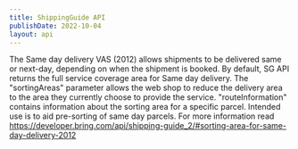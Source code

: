 ```yaml
---
title: ShippingGuide API
publishDate: 2022-10-04
layout: api
---
```


The Same day delivery VAS (2012) allows shipments to be delivered same or next-day, depending on when the shipment is booked. By default, SG API returns the full service coverage area for Same day delivery. The "sortingAreas" parameter allows the web shop to reduce the delivery area to the area they currently choose to provide the service. "routeInformation" contains information about the sorting area for a specific parcel. Intended use is to aid pre-sorting of same day parcels. 
For more information read https://developer.bring.com/api/shipping-guide_2/#sorting-area-for-same-day-delivery-2012 
